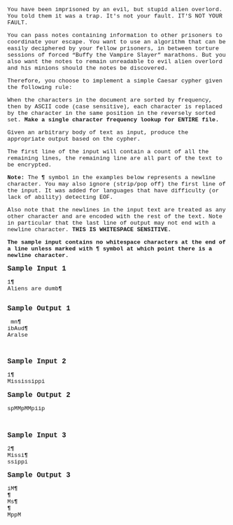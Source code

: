 <p><span style="font-size: small;"><span style="font-family: courier new,courier;">You have been imprisoned by an evil, but stupid alien overlord. You told them it was a trap. It's not your fault. IT'S NOT YOUR FAULT.</span></span></p>
<p><span style="font-size: small;"><span style="font-family: courier new,courier;">You can pass notes containing information to other prisoners to coordinate your escape. You want to use an algorithm that can be easily deciphered by your fellow prisoners, in between torture sessions of forced “Buffy the Vampire Slayer” marathons. But you also want the notes to remain unreadable to evil alien overlord and his minions should the notes be discovered.</span></span></p>
<p><span style="font-size: small;"><span style="font-family: courier new,courier;">Therefore, you choose to implement a simple Caesar cypher given the following rule:</span></span></p>
<p><span style="font-size: small;"><span style="font-family: courier new,courier;">When the characters in the document are sorted by frequency, then by ASCII code (case sensitive), each character is replaced by the character in the same position in the reversely sorted set. <strong>Make a single character frequency lookup for ENTIRE file.</strong><br></span></span></p>
<p><span style="font-size: small;"><span style="font-family: courier new,courier;">Given an arbitrary body of text as input, produce the appropriate output based on the cypher.</span></span></p>
<p><span style="font-size: small;"><span style="font-family: courier new,courier;">The first line of the input will contain a count of all the remaining lines, the remaining line are all part of the text to be encrypted. <br></span></span></p>
<p><span style="font-size: small;"><span style="font-family: courier new,courier;"><strong>Note:</strong> The <strong>¶</strong> symbol in the examples below represents a newline character. You may also ignore (strip/pop off) the first line of the input. It was added for languages that have difficulty (or lack of ability) detecting EOF.<br></span></span></p>
<p><span style="font-size: small;"><span style="font-family: courier new,courier;">Also note that the newlines in the input text are treated as any other character and are encoded with the rest of the text. Note in particular that the last line of output may not end with a newline character. <strong>THIS IS WHITESPACE SENSITIVE.</strong></span></span></p>
<p><span style="font-size: small;"><span style="font-family: courier new,courier;"><strong>The sample input contains no whitespace characters at the end of a line unless marked with </strong></span></span><span style="font-size: small;"><span style="font-family: courier new,courier;"><strong>¶ symbol at which point there is a newline</strong></span></span><span style="font-size: small;"><span style="font-family: courier new,courier;"><strong> character.</strong><br></span></span></p>
<p><span style="font-size: medium;"><span style="font-family: courier new,courier;"><strong>Sample Input 1</strong></span></span></p>
<p><span style="font-size: small;"><span style="font-family: courier new,courier;">1<strong>¶</strong><br>Aliens are dumb<strong>¶</strong> <br></span></span></p>
<p><span style="font-size: small;"><span style="font-family: courier new,courier;"><strong><br><span style="font-size: medium;">Sample Output 1</span></strong></span></span></p>
<p><span style="font-size: small;"><span style="font-family: courier new,courier;">&nbsp;mn<strong>¶</strong><br>ibAud<strong>¶</strong><br>Aralse</span></span></p>
<p><span style="font-family: courier new,courier;"><span style="font-size: small;"><br><br><span style="font-size: medium;"><strong>Sample Input 2</strong></span></span></span></p>
<p><span style="font-family: courier new,courier;"><span style="font-size: small;">1</span></span><span style="font-size: small;"><span style="font-family: courier new,courier;"><strong>¶</strong></span></span><span style="font-family: courier new,courier;"><span style="font-size: small;"><br>Mississippi</span></span><span style="font-size: small;"><span style="font-family: courier new,courier;">&nbsp;</span></span><span style="font-family: courier new,courier;"><span style="font-size: small;"><br><br><strong><span style="font-size: medium;">Sample Output 2</span></strong></span></span></p>
<p><span style="font-family: courier new,courier;"><span style="font-size: small;">spMMpMMpiip<br></span></span></p>
<p>&nbsp;</p>
<p><span style="font-family: courier new,courier;"><strong><span style="font-size: medium;">Sample Input 3</span></strong></span></p>
<p><span style="font-family: courier new,courier;"><span style="font-size: small;">2</span></span><span style="font-size: small;"><span style="font-family: courier new,courier;"><strong>¶</strong></span></span><span style="font-family: courier new,courier;"><span style="font-size: small;"><br></span></span><span style="font-family: courier new,courier;"><span style="font-size: small;">Missi</span></span><span style="font-size: small;"><span style="font-family: courier new,courier;"><strong>¶</strong></span></span><span style="font-family: courier new,courier;"><span style="font-size: small;"><br></span></span><span style="font-family: courier new,courier;"><span style="font-size: small;">ssippi</span><span style="font-size: medium;"><strong></strong></span></span></p>
<p><span style="font-family: courier new,courier;"><span style="font-size: medium;"><strong>Sample Output 3</strong></span></span></p>
<p><span style="font-family: courier new,courier;"><span style="font-size: small;">iM</span></span><span style="font-size: small;"><span style="font-family: courier new,courier;"><strong>¶</strong></span></span><span style="font-family: courier new,courier;"><span style="font-size: small;"><br></span></span><span style="font-size: small;"><span style="font-family: courier new,courier;"><strong>¶</strong></span></span><br><span style="font-family: courier new,courier;"><span style="font-size: small;">Ms</span></span><span style="font-size: small;"><span style="font-family: courier new,courier;"><strong>¶<br></strong></span></span><span style="font-size: small;"><span style="font-family: courier new,courier;"><strong>¶</strong></span></span><span style="font-family: courier new,courier;"><span style="font-size: small;"><br>MppM</span></span></p>